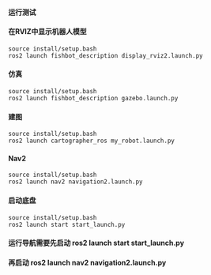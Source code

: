 #### 运行测试

#### 在RVIZ中显示机器人模型

```
source install/setup.bash
ros2 launch fishbot_description display_rviz2.launch.py
```

#### 仿真
```
source install/setup.bash
ros2 launch fishbot_description gazebo.launch.py
```

#### 建图

```
source install/setup.bash
ros2 launch cartographer_ros my_robot.launch.py 
```


#### Nav2
```
source install/setup.bash
ros2 launch nav2 navigation2.launch.py 
```

#### 启动底盘
```
source install/setup.bash
ros2 launch start start_launch.py 
```

#### 运行导航需要先启动 ros2 launch start start_launch.py 
#### 再启动 ros2 launch nav2 navigation2.launch.py 